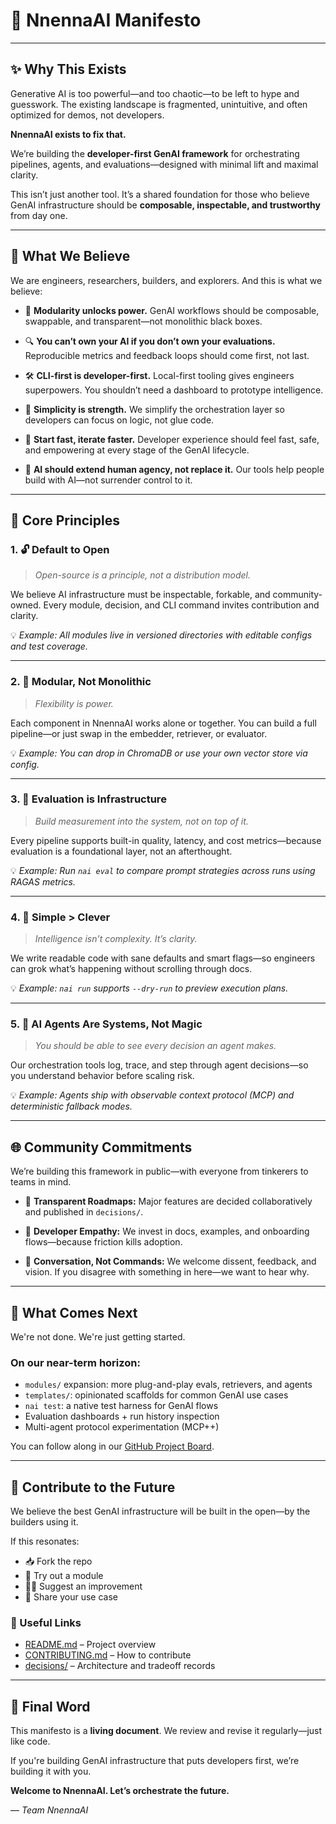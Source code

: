# 🧠 NnennaAI Manifesto

---

## ✨ Why This Exists

Generative AI is too powerful—and too chaotic—to be left to hype and guesswork.
The existing landscape is fragmented, unintuitive, and often optimized for demos, not developers.

**NnennaAI exists to fix that.**

We’re building the **developer-first GenAI framework** for orchestrating pipelines, agents, and evaluations—designed with minimal lift and maximal clarity.

This isn’t just another tool.
It’s a shared foundation for those who believe GenAI infrastructure should be **composable, inspectable, and trustworthy** from day one.

---

## 🧠 What We Believe

We are engineers, researchers, builders, and explorers.
And this is what we believe:

- 🧩 **Modularity unlocks power.** GenAI workflows should be composable, swappable, and transparent—not monolithic black boxes.

- 🔍 **You can’t own your AI if you don’t own your evaluations.** Reproducible metrics and feedback loops should come first, not last.

- 🛠️ **CLI-first is developer-first.** Local-first tooling gives engineers superpowers. You shouldn’t need a dashboard to prototype intelligence.

- 🧠 **Simplicity is strength.** We simplify the orchestration layer so developers can focus on logic, not glue code.

- 🚀 **Start fast, iterate faster.** Developer experience should feel fast, safe, and empowering at every stage of the GenAI lifecycle.

- 🤝 **AI should extend human agency, not replace it.** Our tools help people build with AI—not surrender control to it.

---

## 🧭 Core Principles

### 1. 🔓 Default to Open

> _Open-source is a principle, not a distribution model._

We believe AI infrastructure must be inspectable, forkable, and community-owned. Every module, decision, and CLI command invites contribution and clarity.

💡 _Example: All modules live in versioned directories with editable configs and test coverage._

---

### 2. 🧩 Modular, Not Monolithic

> _Flexibility is power._

Each component in NnennaAI works alone or together. You can build a full pipeline—or just swap in the embedder, retriever, or evaluator.

💡 _Example: You can drop in ChromaDB or use your own vector store via config._

---

### 3. 🧪 Evaluation is Infrastructure

> _Build measurement into the system, not on top of it._

Every pipeline supports built-in quality, latency, and cost metrics—because evaluation is a foundational layer, not an afterthought.

💡 _Example: Run `nai eval` to compare prompt strategies across runs using RAGAS metrics._

---

### 4. 🧠 Simple > Clever

> _Intelligence isn’t complexity. It’s clarity._

We write readable code with sane defaults and smart flags—so engineers can grok what’s happening without scrolling through docs.

💡 _Example: `nai run` supports `--dry-run` to preview execution plans._

---

### 5. 🤖 AI Agents Are Systems, Not Magic

> _You should be able to see every decision an agent makes._

Our orchestration tools log, trace, and step through agent decisions—so you understand behavior before scaling risk.

💡 _Example: Agents ship with observable context protocol (MCP) and deterministic fallback modes._

---

## 🌐 Community Commitments

We’re building this framework in public—with everyone from tinkerers to teams in mind.

- 🤝 **Transparent Roadmaps:** Major features are decided collaboratively and published in `decisions/`.

- 🛟 **Developer Empathy:** We invest in docs, examples, and onboarding flows—because friction kills adoption.

- 💬 **Conversation, Not Commands:** We welcome dissent, feedback, and vision. If you disagree with something in here—we want to hear why.

---

## 🔭 What Comes Next

We're not done. We're just getting started.

### On our near-term horizon:

- `modules/` expansion: more plug-and-play evals, retrievers, and agents
- `templates/`: opinionated scaffolds for common GenAI use cases
- `nai test`: a native test harness for GenAI flows
- Evaluation dashboards + run history inspection
- Multi-agent protocol experimentation (MCP++)

You can follow along in our [GitHub Project Board](https://github.com/NnennaAI/NnennaAI/projects).

---

## 🧪 Contribute to the Future

We believe the best GenAI infrastructure will be built in the open—by the builders using it.

If this resonates:

- 📥 Fork the repo
- 🧪 Try out a module
- ✍🏾 Suggest an improvement
- 📢 Share your use case

### 🔗 Useful Links

- [README.md](./README.md) – Project overview
- [CONTRIBUTING.md](./CONTRIBUTING.md) – How to contribute
- [decisions/](./decisions/) – Architecture and tradeoff records

---

## 🧬 Final Word

This manifesto is a **living document**.
We review and revise it regularly—just like code.

If you're building GenAI infrastructure that puts developers first, we’re building it with you.

**Welcome to NnennaAI. Let’s orchestrate the future.**

— _Team NnennaAI_
